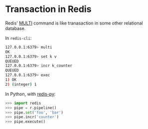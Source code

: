 # Transaction in Redis

Redis' [MULTI](http://redis.io/commands/MULTI) command is like tranasaction in some other relational database.

In `redis-cli`:

```bash
127.0.0.1:6379> multi
OK
127.0.0.1:6379> set k v
QUEUED
127.0.0.1:6379> incr k_counter
QUEUED
127.0.0.1:6379> exec
1) OK
2) (integer) 1
```

In Python, with [redis-py](https://github.com/andymccurdy/redis-py):

```python
>>> import redis
>>> pipe = r.pipeline()
>>> pipe.set('foo', 'bar')
>>> pipe.incr('counter')
>>> pipe.execute()
```

